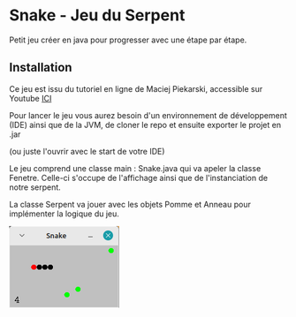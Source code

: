 # Snake - Jeu du Serpent

Petit jeu créer en java pour progresser avec une étape par étape.

## Installation

Ce jeu est issu du tutoriel en ligne de Maciej Piekarski, accessible sur Youtube [ICI](https://www.youtube.com/watch?v=PifAQCY7cro)


Pour lancer le jeu vous aurez besoin d'un environnement de développement (IDE) ainsi que de la JVM, de cloner le repo et ensuite exporter le projet en .jar 

(ou juste l'ouvrir avec le start de votre IDE)

Le jeu comprend une classe main : Snake.java qui va apeler la classe Fenetre.
Celle-ci s'occupe de l'affichage ainsi que de l'instanciation de notre serpent.

La classe Serpent va jouer avec les objets Pomme et Anneau pour implémenter la logique du jeu.


<img src="snake.png" alt="image du jeu" />

